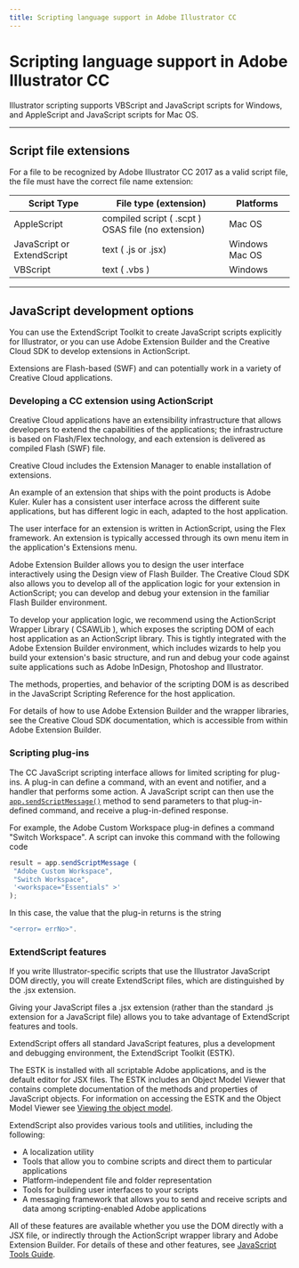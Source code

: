 ```yaml
---
title: Scripting language support in Adobe Illustrator CC
---
```

# Scripting language support in Adobe Illustrator CC

Illustrator scripting supports VBScript and JavaScript scripts for Windows, and AppleScript and JavaScript scripts for Mac OS.

---

## Script file extensions

For a file to be recognized by Adobe Illustrator CC 2017 as a valid script file, the file must have the correct file name extension:

| Script Type | File type (extension) | Platforms |
|---|---|---|
| AppleScript | compiled script ( .scpt ) OSAS file (no extension) | Mac OS |
| JavaScript or ExtendScript | text ( .js or .jsx) | Windows Mac OS |
| VBScript | text ( .vbs ) | Windows |

---

## JavaScript development options

You can use the ExtendScript Toolkit to create JavaScript scripts explicitly for Illustrator, or you can use Adobe Extension Builder and the Creative Cloud SDK to develop extensions in ActionScript.

Extensions are Flash-based (SWF) and can potentially work in a variety of Creative Cloud applications.

### Developing a CC extension using ActionScript

Creative Cloud applications have an extensibility infrastructure that allows developers to extend the capabilities of the applications; the infrastructure is based on Flash/Flex technology, and each extension is delivered as compiled Flash (SWF) file.

Creative Cloud includes the Extension Manager to enable installation of extensions.

An example of an extension that ships with the point products is Adobe Kuler. Kuler has a consistent user interface across the different suite applications, but has different logic in each, adapted to the host application.

The user interface for an extension is written in ActionScript, using the Flex framework. An extension is typically accessed through its own menu item in the application's Extensions menu.

Adobe Extension Builder allows you to design the user interface interactively using the Design view of Flash Builder. The Creative Cloud SDK also allows you to develop all of the application logic for your extension in ActionScript; you can develop and debug your extension in the familiar Flash Builder environment.

To develop your application logic, we recommend using the ActionScript Wrapper Library ( CSAWLib ), which exposes the scripting DOM of each host application as an ActionScript library. This is tightly integrated with the Adobe Extension Builder environment, which includes wizards to help you build your extension's basic structure, and run and debug your code against suite applications such as Adobe InDesign, Photoshop and Illustrator.

The methods, properties, and behavior of the scripting DOM is as described in the JavaScript Scripting Reference for the host application.

For details of how to use Adobe Extension Builder and the wrapper libraries, see the Creative Cloud SDK documentation, which is accessible from within Adobe Extension Builder.

### Scripting plug-ins

The CC JavaScript scripting interface allows for limited scripting for plug-ins. A plug-in can define a command, with an event and notifier, and a handler that performs some action. A JavaScript script can then use the [`app.sendScriptMessage()`](../../jsobjref/application#applicationsendscriptmessage) method to send parameters to that plug-in-defined command, and receive a plug-in-defined response.

For example, the Adobe Custom Workspace plug-in defines a command "Switch Workspace". A script can invoke this command with the following code

```javascript
result = app.sendScriptMessage (
 "Adobe Custom Workspace",
 "Switch Workspace",
 '<workspace="Essentials" >'
);
```

In this case, the value that the plug-in returns is the string

```javascript
"<error= errNo>".
```

### ExtendScript features

If you write Illustrator-specific scripts that use the Illustrator JavaScript DOM directly, you will create ExtendScript files, which are distinguished by the .jsx extension.

Giving your JavaScript files a .jsx extension (rather than the standard .js extension for a JavaScript file) allows you to take advantage of ExtendScript features and tools.

ExtendScript offers all standard JavaScript features, plus a development and debugging environment, the ExtendScript Toolkit (ESTK).

The ESTK is installed with all scriptable Adobe applications, and is the default editor for JSX files. The ESTK includes an Object Model Viewer that contains complete documentation of the methods and properties of JavaScript objects. For information on accessing the ESTK and the Object Model Viewer see [Viewing the object model](../viewingTheObjectModel).

ExtendScript also provides various tools and utilities, including the following:

- A localization utility
- Tools that allow you to combine scripts and direct them to particular applications
- Platform-independent file and folder representation
- Tools for building user interfaces to your scripts
- A messaging framework that allows you to send and receive scripts and data among scripting-enabled Adobe applications

All of these features are available whether you use the DOM directly with a JSX file, or indirectly through the ActionScript wrapper library and Adobe Extension Builder. For details of these and other features, see [JavaScript Tools Guide](https://extendscript.docsforadobe.dev/).
